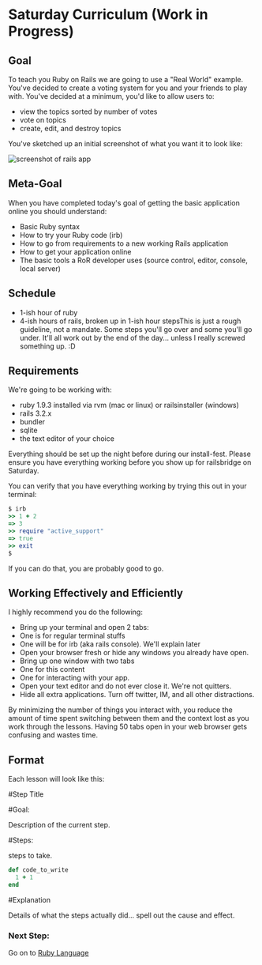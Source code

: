 # Saturday Curriculum (Work in Progress)
## Goal

To teach you Ruby on Rails we are going to use a "Real World"
example. You've decided to create a voting system for you and your
friends to play with. You've decided at a minimum, you'd like to
allow users to:

* view the topics sorted by number of votes
* vote on topics
* create, edit, and destroy topics

You've sketched up an initial screenshot of what you want it to look like:

<img src="/images/curriculum/finished_app.png" alt="screenshot of rails app" class="thumbnail"></img>

## Meta-Goal

When you have completed today's goal of getting the basic
application online you should understand:

* Basic Ruby syntax
* How to try your Ruby code (irb)
* How to go from requirements to a new working Rails application
* How to get your application online
* The basic tools a RoR developer uses (source control, editor, console, local server)

## Schedule

* 1-ish hour of ruby
* 4-ish hours of rails, broken up in 1-ish hour stepsThis is just a rough guideline, not a mandate. Some steps you'll go
over and some you'll go under. It'll all work out by the end of the
day... unless I really screwed something up. :D


## Requirements

We're going to be working with:

* ruby 1.9.3 installed via rvm (mac or linux) or railsinstaller (windows)
* rails 3.2.x
* bundler
* sqlite
* the text editor of your choice

Everything should be set up the night before during our install-fest. Please ensure you have everything working before 
you show up for railsbridge on Saturday.

You can verify that you have everything working by trying this out in your terminal:

```ruby
$ irb
>> 1 + 2
=> 3
>> require "active_support"
=> true
>> exit
$
```

If you can do that, you are probably good to go.


## Working Effectively and Efficiently

I highly recommend you do the following:

* Bring up your terminal and open 2 tabs:
* One is for regular terminal stuffs
* One will be for irb (aka rails console). We'll explain later
* Open your browser fresh or hide any windows you already have open.
* Bring up one window with two tabs
* One for this content
* One for interacting with your app.
* Open your text editor and do not ever close it. We're not quitters.
* Hide all extra applications. Turn off twitter, IM, and all other distractions.

By minimizing the number of things you interact with, you reduce the
amount of time spent switching between them and the context lost as
you work through the lessons. Having 50 tabs open in your web browser gets confusing and wastes time.


## Format

Each lesson will look like this:

#Step Title
  
#Goal:
    
Description of the current step.
  
#Steps:
    
steps to take.

```ruby    
def code_to_write
  1 + 1
end
```    
  
#Explanation
    
Details of what the steps actually did... spell out the cause and effect.

### Next Step:

Go on to 
[Ruby Language](ruby_language?back=curriculum)
